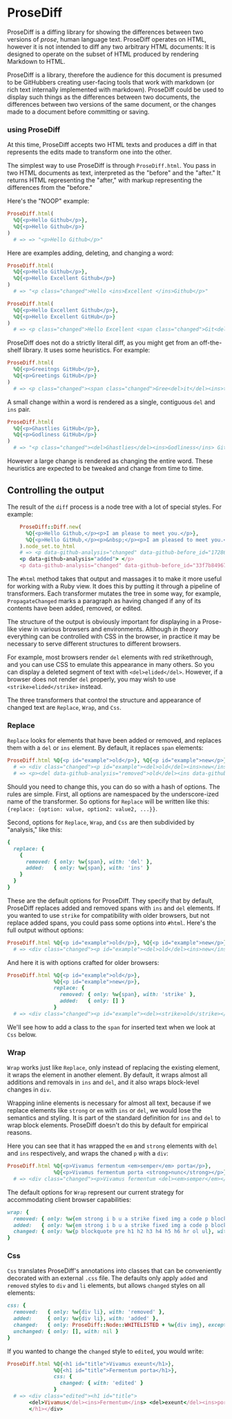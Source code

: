 # ProseDiff

ProseDiff is a diffing library for showing the differences between two versions of *prose*, human language text. ProseDiff operates on HTML, however it is not intended to diff any two arbitrary HTML documents: It is designed to operate on the subset of HTML produced by rendering Markdown to HTML.

ProseDiff is a library, therefore the audience for this document is presumed to be GitHubbers creating user-facing tools that work with markdown (or rich text internally implemented with markdown). ProseDiff could be used to display such things as the differences between two documents, the differences between two versions of the same document, or the changes made to a document before committing or saving.

### using ProseDiff

At this time, ProseDiff accepts two HTML texts and produces a diff in that represents the edits made to transform one into the other.

The simplest way to use ProseDiff is through `ProseDiff.html`. You pass in two HTML documents as text, interpreted as the "before" and the "after." It returns HTML representing the "after," with markup representing the differences from the "before."

Here's the "NOOP" example:

```ruby
ProseDiff.html(
  %Q{<p>Hello Github</p>},
  %Q{<p>Hello Github</p>}
)
  # => => "<p>Hello Github</p>"
```
Here are examples adding, deleting, and changing a word:

```ruby
ProseDiff.html(
  %Q{<p>Hello Github</p>},
  %Q{<p>Hello Excellent Github</p>}
)
  # => "<p class="changed">Hello <ins>Excellent </ins>Github</p>"
```

```ruby
ProseDiff.html(
  %Q{<p>Hello Excellent Github</p>},
  %Q{<p>Hello Excellent GitHub</p>}
)
  # => <p class="changed">Hello Excellent <span class="changed">Git<del>h</del><ins>H</ins>ub</span></p>
```

ProseDiff does not do a strictly literal diff, as you might get from an off-the-shelf library. It uses some heuristics. For example:

```ruby
ProseDiff.html(
  %Q{<p>Greeitngs GitHub</p>},
  %Q{<p>Greetings GitHub</p>}
)
  # => <p class="changed"><span class="changed">Gree<del>it</del><ins>ti</ins>ngs</span> GitHub</p>
```

A small change within a word is rendered as a single, contiguous `del` and `ins` pair.

```ruby
ProseDiff.html(
  %Q{<p>Ghastlies GitHub</p>},
  %Q{<p>Godliness GitHub</p>}
)
  # => "<p class="changed"><del>Ghastlies</del><ins>Godliness</ins> GitHub</p>"
```

However a large change is rendered as changing the entire word. These heuristics are expected to be tweaked and change from time to time.

## Controlling the output

The result of the `diff` process is a node tree with a lot of special styles. For example:

```ruby
    ProseDiff::Diff.new(
      %Q{<p>Hello Github,</p><p>I am please to meet you.</p>},
      %Q{<p>Hello GitHub,</p><p>&nbsp;</p><p>I am pleased to meet you.</p>}
    ).node_set.to_html
    # => <p data-github-analysis="changed" data-github-before_id="17286eb053c09385658309604db9bc6a508621e0" data-github-tag="unchanged">Hello <span data-github-clazz="word" data-github-analysis="changed" data-github-before_id="3414f4f846ffa4a6b0aa64fe72643693db5e75d3" data-github-tag="unchanged">Git<span data-github-analysis="removed">h</span><span data-github-analysis="added">H</span>ub</span>,</p>
    <p data-github-analysis="added"> </p>
    <p data-github-analysis="changed" data-github-before_id="33f7b8496766613e024ec5252ca01a2579c89770" data-github-tag="unchanged">I am <span data-github-clazz="word" data-github-analysis="changed" data-github-before_id="407283f64dd6b103af750b64d57f243306fc6f28" data-github-tag="unchanged">please<span data-github-analysis="added">d</span></span> to meet you.</p>
```

The `#html` method takes that output and massages it to make it more useful for working with a Ruby view. It does this by putting it through a pipeline of transformers. Each transformer mutates the tree in some way, for example, `PropagateChanged` marks a paragraph as having changed if any of its contents have been added, removed, or edited.

The structure of the output is obviously important for displaying in a Prose-like view in various browsers and environments. Although *in theory* everything can be controlled with CSS in the browser, in practice it may be necessary to serve different structures to different browsers.

For example, most browsers render `del` elements with red strikethrough, and you can use CSS to emulate this appearance in many others. So you can display a deleted segment of text with `<del>elided</del>`. However, if a browser does not render `del` properly, you may wish to use `<strike>elided</strike>` instead.

The three transformers that control the structure and appearance of changed text are `Replace`, `Wrap`, and `Css`.

### Replace

`Replace` looks for elements that have been added or removed, and replaces them with a `del` or `ins` element. By default, it replaces `span` elements:

```ruby
ProseDiff.html %Q{<p id="example">old</p>}, %Q{<p id="example">new</p>}
  # => <div class="changed"><p id="example"><del>old</del><ins>new</ins></p></div>
  # => <p><del data-github-analysis="removed">old</del><ins data-github-analysis="added">new</ins></p>
```

Should you need to change this, you can do so with a hash of options. The rules are simple. First, all options are namespaced by the underscore-ized name of the transformer. So options for `Replace` will be written like this: `{replace: {option: value, option2: value2, ...}}`.

Second, options for `Replace`, `Wrap`, and `Css` are then subdivided by "analysis," like this:

```ruby
{
  replace: {
    {
      removed: { only: %w{span}, with: 'del' },
      added:   { only: %w{span}, with: 'ins' }
    }
  }
}
```

These are the default options for ProseDiff. They specify that by default, ProseDiff replaces added and removed spans with `ins` and `del` elements. If you wanted to use `strike` for compatibility with older browsers, but not replace added spans, you could pass some options into `#html`. Here's the full output without options:

```ruby
ProseDiff.html %Q{<p id="example">old</p>}, %Q{<p id="example">new</p>}
  # => <div class="changed"><p id="example"><del>old</del><ins>new</ins></p></div>
```

And here it is with options crafted for older browsers:

```ruby
ProseDiff.html %Q{<p id="example">old</p>},
               %Q{<p id="example">new</p>},
               replace: {
                 removed: { only: %w{span}, with: 'strike' },
                 added:   { only: [] }
               }
  # => <div class="changed"><p id="example"><del><strike>old</strike></del><span>new</span></p></div>
```

We'll see how to add a class to the `span` for inserted text when we look at `Css` below.

### Wrap

`Wrap` works just like `Replace`, only instead of replacing the existing element, it wraps the element in another element. By default, it wraps almost all additions and removals in `ins` and `del`, and it also wraps block-level changes in `div`.

Wrapping inline elements is necessary for almost all text, because if we replace elements like `strong` or `em` with `ins` or `del`, we would lose the semantics and styling. It is part of the standard definition for `ins` and `del` to wrap  block elements. ProseDiff doesn't do this by default for empirical reasons.

Here you can see that it has wrapped the `em` and `strong` elements with `del` and `ins` respectively, and wraps the chaned `p` with a `div`:

```ruby
ProseDiff.html %Q{<p>Vivamus fermentum <em>semper</em> porta</p>},
               %Q{<p>Vivamus fermentum porta <strong>nunc</strong></p>}
  # => <div class="changed"><p>Vivamus fermentum <del><em>semper</em></del><del> </del>porta<ins> </ins><ins><strong>nunc</strong></ins></p></div>
```

The default options for `Wrap` represent our current strategy for accommodating client browser capabilities:

```ruby
wrap: {
  removed: { only: %w{em strong i b u a strike fixed img a code p blockquote pre h1 h2 h3 h4 h5 h6 hr ol ul}, with: 'del' },
  added:   { only: %w{em strong i b u a strike fixed img a code p blockquote pre h1 h2 h3 h4 h5 h6 hr ol ul}, with: 'ins' },
  changed: { only: %w{p blockquote pre h1 h2 h3 h4 h5 h6 hr ol ul}, with: 'div' }
}
```

### Css

`Css` translates ProseDiff's annotations into classes that can be conveniently decorated with an external `.css` file. The defaults only apply `added` and `removed` styles to `div` and `li` elements, but allows `changed` styles on all elements:

```ruby
css: {
  removed:   { only: %w{div li}, with: 'removed' },
  added:     { only: %w{div li}, with: 'added' },
  changed:   { only: ProseDiff::Node::WHITELISTED + %w{div img}, except: %w{p blockquote pre h1 h2 h3 h4 h5 h6 hr ol ul}, with: 'changed' },
  unchanged: { only: [], with: nil }
}
```

If you wanted to change the `changed` style to `edited`, you would write:

```ruby
ProseDiff.html %Q{<h1 id="title">Vivamus exeunt</h1>},
               %Q{<h1 id="title">Fermentum porta</h1>},
               css: {
                 changed: { with: 'edited' }
               }
  # => <div class="edited"><h1 id="title">
       <del>Vivamus</del><ins>Fermentum</ins> <del>exeunt</del><ins>porta</ins>
       </h1></div>
```
